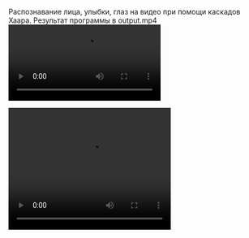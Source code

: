 Распознавание лица, улыбки, глаз на видео при помощи каскадов Хаара.
Результат программы в output.mp4</br>
![Скачать результат](https://raw.githubusercontent.com/LordGuin/Practice/main/09.04/result.mp4)</br>


<video width="320" height="240" controls>
  <source src="https://raw.githubusercontent.com/LordGuin/Practice/main/09.04/result.mp4" type="mp4">
</video>
